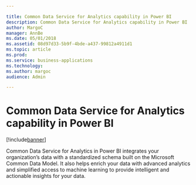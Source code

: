 ```yaml
---

title: Common Data Service for Analytics capability in Power BI
description: Common Data Service for Analytics capability in Power BI
author: MargoC
manager: AnnBe
ms.date: 05/01/2018
ms.assetid: 08d97d33-5b9f-4bde-a437-99812a4911d1
ms.topic: article
ms.prod: 
ms.service: business-applications
ms.technology: 
ms.author: margoc
audience: Admin

---
```

#  Common Data Service for Analytics capability in Power BI




[!include[banner](../../../includes/banner.md)]

Common Data Service for Analytics in Power BI integrates your organization’s
data with a standardized schema built on the Microsoft Common Data Model. It
also helps enrich your data with advanced analytics and simplified access to
machine learning to provide intelligent and actionable insights for your data.
